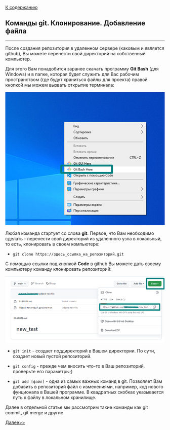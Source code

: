 [К содержанию](./readme.md)

## Команды git. Клонирование. Добавление файла
___
После создания репозитория в удаленном сервере (каковым и является github), Вы можете перенести свой директорий на собственный компьютер. 

Для этого Вам понадобится заранее скачать программу **Git Bash** (для Windows) и в папке, которая будет служить для Вас рабочим пространством (где будут храниться файлы для проекта) правой кнопкой мы можем вызвать открытие терминала:


![gitbash_in_menu](./assets/Screenshot_git_bash.png "Открыть терминал в Windows")

Любая команда стартует со слова **git**. Первое, что Вам необходимо сделать - перенести свой директорий из удаленного узла в локальный, то есть, клонировать в своем компьютере:

- `git clone https://здесь_ссылка_на_репозиторий.git`

С помощью ссылки под кнопкой **Code** в github Вы можете дать своему компьютеру команду клонировать репозиторий:

![ссылка на репозиторий](./assets/Screenshot_clone.png "Клонировать репозиторий")

- `git init` - создает поддиректорий в Вашем директории. По сути, создает новый пустой репозиторий.

- `git config` - прежде чем вносить что-то в Ваш репозиторий, проверьте его параметры;)

- `git add [файл]` - одна из самых важных команд в git. Позволяет Вам добавить в репозиторий файл с изменениями, например, код нового фунционала в Вашей программе. В квадратных скобках указывается путь к файлу в локальном хранилище. 

Далее в отдельной статье мы рассмотрим такие команды как git commit, git merge и другие.

[Далее>>](./git_commands_2.md "git_commit и git_merge")
